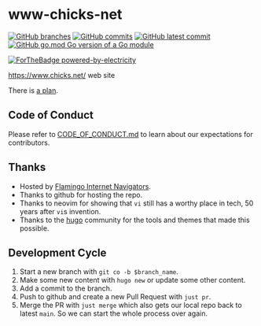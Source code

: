 # www-chicks-net

[![GitHub branches](https://badgen.net/github/branches/chicks-net/www-chicks-net)](https://github.com/chicks-net/www-chicks-net/)
[![GitHub commits](https://badgen.net/github/commits/chicks-net/www-chicks-net)](https://GitHub.com/chicks-net/www-chicks-net/commit/)
[![GitHub latest commit](https://badgen.net/github/last-commit/chicks-net/www-chicks-net)](https://GitHub.com/chicks-net/www-chicks-net/commit/)
[![GitHub go.mod Go version of a Go module](https://img.shields.io/github/go-mod/go-version/chicks-net/www-chicks-net.svg)](https://github.com/chicks-net/www-chicks-net)

[![ForTheBadge powered-by-electricity](http://ForTheBadge.com/images/badges/powered-by-electricity.svg)](http://ForTheBadge.com)

https://www.chicks.net/ web site

There is [a plan](TODO.md).

## Code of Conduct

Please refer to [CODE_OF_CONDUCT.md](CODE_OF_CONDUCT.md) to learn about our expectations for contributors.

## Thanks

* Hosted by [Flamingo Internet Navigators](https://www.fini.net/).
* Thanks to github for hosting the repo.
* Thanks to neovim for showing that `vi` still has a worthy place in tech, 50 years after `vi`s invention.
* Thanks to the [hugo](https://gohugo.io/) community for the tools and themes that made this possible.

## Development Cycle

1. Start a new branch with `git co -b $branch_name`.
1. Make some new content with `hugo new` or update some other content.
1. Add a commit to the branch.
1. Push to github and create a new Pull Request with `just pr`.
1. Merge the PR with `just merge` which also gets our local repo back to latest `main`.  So we can start the whole process over again.
